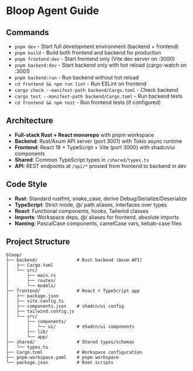 # Bloop Agent Guide

## Commands

- `pnpm dev` - Start full development environment (backend + frontend)
- `pnpm build` - Build both frontend and backend for production
- `pnpm frontend:dev` - Start frontend only (Vite dev server on :3000)
- `pnpm backend:dev` - Start backend only with hot reload (cargo-watch on :3001)
- `pnpm backend:run` - Run backend without hot reload
- `cd frontend && npm run lint` - Run ESLint on frontend
- `cargo check --manifest-path backend/Cargo.toml` - Check backend
- `cargo test --manifest-path backend/Cargo.toml` - Run backend tests
- `cd frontend && npm test` - Run frontend tests (if configured)

## Architecture

- **Full-stack Rust + React monorepo** with pnpm workspace
- **Backend**: Rust/Axum API server (port 3001) with Tokio async runtime
- **Frontend**: React 18 + TypeScript + Vite (port 3000) with shadcn/ui components
- **Shared**: Common TypeScript types in `/shared/types.ts`
- **API**: REST endpoints at `/api/*` proxied from frontend to backend in dev

## Code Style

- **Rust**: Standard rustfmt, snake_case, derive Debug/Serialize/Deserialize
- **TypeScript**: Strict mode, @/ path aliases, interfaces over types
- **React**: Functional components, hooks, Tailwind classes
- **Imports**: Workspace deps, @/ aliases for frontend, absolute imports
- **Naming**: PascalCase components, camelCase vars, kebab-case files

## Project Structure

```
bloop/
├── backend/               # Rust backend (Axum API)
│   ├── Cargo.toml
│   └── src/
│       ├── main.rs
│       ├── routes/
│       └── models/
├── frontend/              # React + TypeScript app
│   ├── package.json
│   ├── vite.config.ts
│   ├── components.json    # shadcn/ui config
│   ├── tailwind.config.js
│   └── src/
│       ├── components/
│       │   └── ui/        # shadcn/ui components
│       ├── lib/
│       └── app/
├── shared/                # Shared types/schemas
│   └── types.ts
├── Cargo.toml             # Workspace configuration
├── pnpm-workspace.yaml    # pnpm workspace
└── package.json           # Root scripts
```
